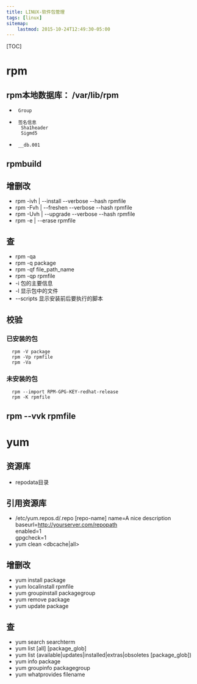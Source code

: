 ```yaml
---
title: LINUX-软件包管理
tags: [linux]
sitemap:
    lastmod: 2015-10-24T12:49:30-05:00
---
```


[TOC]






rpm
=====================================================================

rpm本地数据库：    /var/lib/rpm
------------------------------------------

*      Group
*      签名信息
        Sha1header
        Sigmd5
*      __db.001



rpmbuild
------------------------------------------



增删改
------------------------------------------

*    rpm -ivh | --install --verbose --hash rpmfile
*    rpm -Fvh | --freshen --verbose --hash rpmfile
*    rpm -Uvh | --upgrade --verbose --hash rpmfile
*    rpm -e | --erase rpmfile



查
------------------------------------------

*    rpm -qa
*    rpm -q package
*    rpm -qf file_path_name
*    rpm -qp rpmfile
*    -i
      包的主要信息
*    -l
      显示包中的文件
*    --scripts
      显示安装前后要执行的脚本



  校验
------------------------------------------

###    已安装的包

      rpm -V package
      rpm -Vp rpmfile
      rpm -Va


###    未安装的包

      rpm --import RPM-GPG-KEY-redhat-release
      rpm -K rpmfile



  rpm --vvk rpmfile
------------------------------------------






yum
=====================================================================

  资源库
------------------------------------------

*    repodata目录



  引用资源库
------------------------------------------

*    /etc/yum.repos.d/<repo-name>.repo
      [repo-name]
        name=A nice description
        baseurl=http://yourserver.com/repopath  
        enabled=1  
        gpgcheck=1
*    yum clean <dbcache|all>



  增删改
------------------------------------------

*    yum install package
*    yum localinstall rpmfile
*    yum groupinstall packagegroup
*    yum remove package
*    yum update package



  查
------------------------------------------

*    yum search searchterm
*    yum list [all] [package_glob]
*    yum list (available|updates|installed|extras|obsoletes [package_glob])
*    yum info package
*    yum groupinfo packagegroup
*    yum whatprovides filename